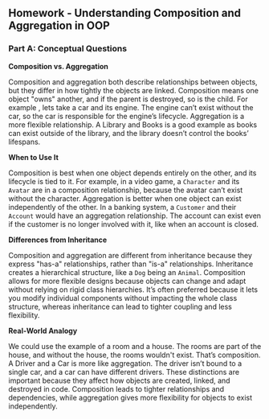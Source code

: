 ## Homework - Understanding Composition and Aggregation in OOP
### Part A: Conceptual Questions

 **Composition vs. Aggregation**

Composition and aggregation both describe relationships between objects, but they differ in how tightly the objects are linked. Composition means one object "owns" another, and if the parent is destroyed, so is the child. For example , lets take a car and its engine. The engine can’t exist without the car, so the car is responsible for the engine’s lifecycle. Aggregation is a more flexible relationship. A Library and Books is a good example as books can exist outside of the library, and the library doesn’t control the books’ lifespans.

**When to Use It**

Composition is best when one object depends entirely on the other, and its lifecycle is tied to it. For example, in a video game, a `Character` and its `Avatar` are in a composition relationship, because the avatar can’t exist without the character. Aggregation is better when one object can exist independently of the other. In a banking system, a `Customer` and their `Account` would have an aggregation relationship. The account can exist even if the customer is no longer involved with it, like when an account is closed.

**Differences from Inheritance**

Composition and aggregation are different from inheritance because they express "has-a" relationships, rather than "is-a" relationships. Inheritance creates a hierarchical structure, like a `Dog` being an `Animal`. Composition allows for more flexible designs because objects can change and adapt without relying on rigid class hierarchies. It’s often preferred because it lets you modify individual components without impacting the whole class structure, whereas inheritance can lead to tighter coupling and less flexibility.

**Real-World Analogy**

We could use the example of a room and a house. The rooms are part of the house, and without the house, the rooms wouldn't exist. That’s composition. A Driver and a Car is more like aggregation. The driver isn’t bound to a single car, and a car can have different drivers. These distinctions are important because they affect how objects are created, linked, and destroyed in code. Composition leads to tighter relationships and dependencies, while aggregation gives more flexibility for objects to exist independently.
